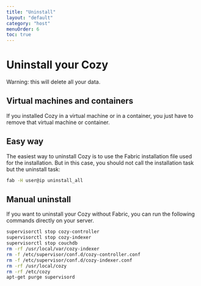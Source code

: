 ```yaml
---
title: "Uninstall"
layout: "default"
category: "host"
menuOrder: 6
toc: true
---
```


# Uninstall your Cozy
Warning: this will delete all your data.

## Virtual machines and containers

If you installed Cozy in a virtual machine or in a container, you just have
to remove that virtual machine or container.


## Easy way

The easiest way to uninstall Cozy is to use the Fabric installation file used
for the installation. But in this case, you should not call the installation task but
the uninstall task:

```bash
fab -H user@ip uninstall_all
```

## Manual uninstall

If you want to uninstall your Cozy without Fabric, you can run the following
commands directly on your server.

```bash
supervisorctl stop cozy-controller
supervisorctl stop cozy-indexer
supervisorctl stop couchdb
rm -rf /usr/local/var/cozy-indexer
rm -f /etc/supervisor/conf.d/cozy-controller.conf
rm -f /etc/supervisor/conf.d/cozy-indexer.conf
rm -rf /usr/local/cozy
rm -rf /etc/cozy
apt-get purge supervisord
```
